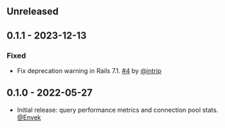 ## Unreleased

## 0.1.1 - 2023-12-13

### Fixed

- Fix deprecation warning in Rails 7.1. [#4](https://github.com/yabeda-rb/yabeda-activerecord/pull/4) by [@intrip][]

## 0.1.0 - 2022-05-27

- Initial release: query performance metrics and connection pool stats. [@Envek][]

[@Envek]: https://github.com/Envek/ "Andrey Novikov"
[@intrip]: https://github.com/intrip "Jacopo Beschi"
